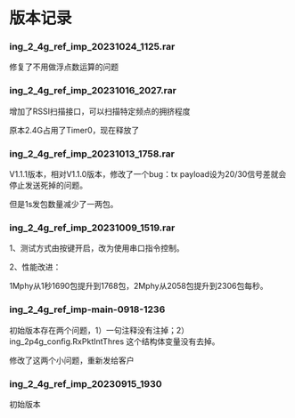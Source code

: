 # 版本记录

### ing_2_4g_ref_imp_20231024_1125.rar

修复了不用做浮点数运算的问题

### ing_2_4g_ref_imp_20231016_2027.rar

增加了RSSI扫描接口，可以扫描特定频点的拥挤程度

原本2.4G占用了Timer0，现在释放了

### ing_2_4g_ref_imp_20231013_1758.rar

V1.1.1版本，相对V1.1.0版本，修改了一个bug：tx payload设为20/30信号差就会停止发送死掉的问题。

但是1s发包数量减少了一两包。

### ing_2_4g_ref_imp_20231009_1519.rar

1、测试方式由按键开启，改为使用串口指令控制。

2、性能改进：

1Mphy从1秒1690包提升到1768包，2Mphy从2058包提升到2306包每秒。

### ing_2_4g_ref_imp-main-0918-1236

初始版本存在两个问题，1）一句注释没有注掉；2）ing_2p4g_config.RxPktIntThres 这个结构体变量没有去掉。

修改了这两个小问题，重新发给客户

### ing_2_4g_ref_imp_20230915_1930

初始版本
